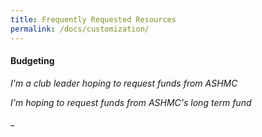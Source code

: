 ```yaml
---
title: Frequently Requested Resources
permalink: /docs/customization/
---
```


#### Budgeting

_I'm a club leader hoping to request funds from ASHMC_

_I'm hoping to request funds from ASHMC's long term fund_

_
